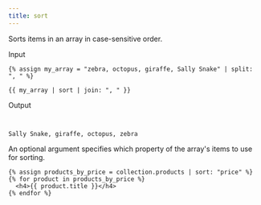 ```yaml
---
title: sort
---
```


Sorts items in an array in case-sensitive order.

Input
```liquid
{% assign my_array = "zebra, octopus, giraffe, Sally Snake" | split: ", " %}

{{ my_array | sort | join: ", " }}
```

Output
```text


Sally Snake, giraffe, octopus, zebra
```

An optional argument specifies which property of the array's items to use for sorting.

```liquid
{% assign products_by_price = collection.products | sort: "price" %}
{% for product in products_by_price %}
  <h4>{{ product.title }}</h4>
{% endfor %}
```
